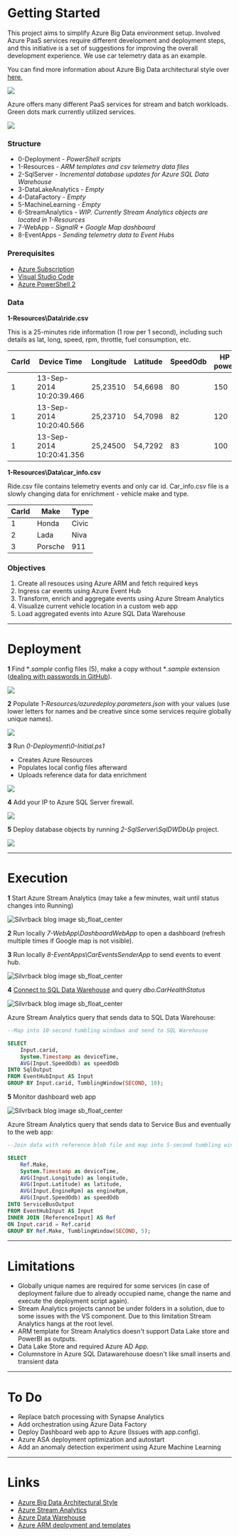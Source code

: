 # Getting Started

This project aims to simplify Azure Big Data environment setup. Involved Azure PaaS services require different development and deployment steps, and this initiative is a set of suggestions for improving the overall development experience. We use car telemetry data as an example. 

You can find more information about Azure Big Data architectural style over [here.](https://docs.microsoft.com/en-us/azure/architecture/guide/architecture-styles/big-data)

![](images/architecture.jpg)

Azure offers many different PaaS services for stream and batch workloads. Green dots mark currently utilized services. 


![](images/arch0.png)


### Structure

* 0-Deployment - *PowerShell scripts*
* 1-Resources - *ARM templates and csv telemetry data files*
* 2-SqlServer - *Incremental database updates for Azure SQL Data Warehouse*
* 3-DataLakeAnalytics - *Empty*
* 4-DataFactory - *Empty*
* 5-MachineLearning - *Empty*
* 6-StreamAnalytics  - *WIP. Currently Stream Analytics objects are located in 1-Resources*
* 7-WebApp - *SignalR + Google Map dashboard*
* 8-EventApps - *Sending telemetry data to Event Hubs*

### Prerequisites
* [Azure Subscription](https://azure.microsoft.com/en-us/free/)
* [Visual Studio Code](https://code.visualstudio.com/)
* [Azure PowerShell 2](https://docs.microsoft.com/en-us/powershell/azure/overview?view=azurermps-4.4.0)

### Data

**1-Resources\Data\ride.csv**

This is a 25-minutes ride information (1 row per 1 second), including such details as lat, long, speed, rpm, throttle, fuel consumption, etc.  

| CarId | Device Time				| Longitude | Latitude	| SpeedOdb	| HP power	| ...	|
| ---	|-------------------------- | --------- | ---------	| --------- | --------- | ----- |
| 1		| 13-Sep-2014 10:20:39.466	| 25,23510	| 54,6698	| 80		| 150		| ...	|
| 1		| 13-Sep-2014 10:20:40.566	| 25,23710	| 54,7098	| 82		| 120		| ...	|
| 1		| 13-Sep-2014 10:20:41.356	| 25,24500	| 54,7292	| 83		| 100		| ...	|

**1-Resources\Data\car_info.csv**

Ride.csv file contains telemetry events and only car id. Car_info.csv file is a slowly changing data for enrichment - vehicle make and type. 

| CarId | Make		| Type	|
| ---	|-----------| ----- |
| 1		| Honda		| Civic |
| 2		| Lada      | Niva	|
| 3		| Porsche	| 911	|

### Objectives
1. Create all resouces using Azure ARM and fetch required keys 
2. Ingress car events using Azure Event Hub
3. Transform, enrich and aggregate events using Azure Stream Analytics
4. Visualize current vehicle location in a custom web app
5. Load aggregated events into Azure SQL Data Warehouse

---

# Deployment

**1** Find **.sample* config files (5), make a copy without **.sample* extension ([dealing with passwords in GitHub](https://stackoverflow.com/questions/2397822/what-is-the-best-practice-for-dealing-with-passwords-in-github)). 


![](images/1-Resources.jpg)


**2** Populate *1-Resources/azuredeploy.parameters.json* with your values (use lower letters for names and be creative since some services require globally unique names).


![](images/azure-big-data-starter-arm.jpg)


**3** Run *0-Deployment\0-Initial.ps1* 
- Creates Azure Resources
- Populates local config files afterward
- Uploads reference data for data enrichment


![](images/resources.jpg)


**4** Add your IP to Azure SQL Server firewall.


![](images/firewall.jpg)


**5** Deploy database objects by running *2-SqlServer\SqlDWDbUp* project.


![](images/dbup.jpg)
 

---

# Execution

**1** Start Azure Stream Analytics (may take a few minutes, wait until status changes into Running)


![Silvrback blog image sb_float_center](images/asa.jpg)


**2** Run locally *7-WebApp\DashboardWebApp* to open a dashboard (refresh multiple times if Google map is not visible).


**3** Run locally *8-EventApps\CarEventsSenderApp* to send events to event hub.


![Silvrback blog image sb_float_center](events.jpg)


**4** [Connect to SQL Data Warehouse](https://docs.microsoft.com/en-us/azure/sql-data-warehouse/sql-data-warehouse-query-visual-studio) and query *dbo.CarHealthStatus*


![Silvrback blog image sb_float_center](images/results.jpg)


Azure Stream Analytics query that sends data to SQL Data Warehouse:

```sql
--Map into 10-second tumbling windows and send to SQL Warehouse

SELECT 
	Input.carid, 
	System.Timestamp as deviceTime,
	AVG(Input.SpeedOdb) as speedOdb
INTO SqlOutput 
FROM EventHubInput AS Input
GROUP BY Input.carid, TumblingWindow(SECOND, 10);
```

**5** Monitor dashboard web app


![Silvrback blog image sb_float_center](images/map.jpg)


Azure Stream Analytics query that sends data to Service Bus and eventually to the web app:

```sql
--Join data with reference blob file and map into 5-second tumbling windows.

SELECT
    Ref.Make,
    System.Timestamp as deviceTime,
    AVG(Input.Longitude) as longitude,
    AVG(Input.Latitude) as latitude,
    AVG(Input.EngineRpm) as engineRpm,
    AVG(Input.SpeedOdb) as speedOdb
INTO ServiceBusOutput 
FROM EventHubInput AS Input
INNER JOIN [ReferenceInput] AS Ref
ON Input.carid = Ref.carid
GROUP BY Ref.Make, TumblingWindow(SECOND, 5);
```


---

# Limitations
* Globally unique names are required for some services (in case of deployment failure due to already occupied name, change the name and execute the deployment script again).
* Stream Analytics projects cannot be under folders in a solution, due to some issues with the VS component. Due to this limitation Stream Analytics hangs at the root level.
* ARM template for Stream Analytics doesn't support Data Lake store and PowerBI as outputs. 
* Data Lake Store and required Azure AD App.
* Columnstore in Azure SQL Datawarehouse doesn't like small inserts and transient data 
 
---

# To Do
* Replace batch processing with Synapse Analytics
* Add orchestration using Azure Data Factory
* Deploy Dashboard web app to Azure (Issues with app.config).
* Azure ASA deployment optimization and autostart
* Add an anomaly detection experiment using Azure Machine Learning

---

# Links
* [Azure Big Data Architectural Style](https://docs.microsoft.com/en-us/azure/architecture/guide/architecture-styles/big-data)
* [Azure Stream Analytics](https://docs.microsoft.com/en-us/azure/stream-analytics/stream-analytics-introduction)
* [Azure Data Warehouse](https://docs.microsoft.com/en-us/azure/sql-data-warehouse/)
* [Azure ARM deployment and templates](https://docs.microsoft.com/en-us/azure/azure-resource-manager/resource-group-overview)